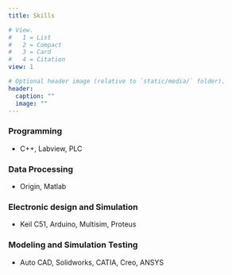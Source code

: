 ```yaml
---
title: Skills

# View.
#   1 = List
#   2 = Compact
#   3 = Card
#   4 = Citation
view: 1

# Optional header image (relative to `static/media/` folder).
header:
  caption: ""
  image: ""
---
```


<div style="text-align: justify">

 ### Programming


* C++, Labview, PLC
 ### Data Processing

* Origin, Matlab

 ### Electronic design and Simulation

* Keil C51, Arduino, Multisim, Proteus

 ### Modeling and Simulation Testing

* Auto CAD, Solidworks, CATIA, Creo, ANSYS